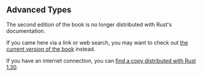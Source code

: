 ## Advanced Types

The second edition of the book is no longer distributed with Rust's documentation.

If you came here via a link or web search, you may want to check out [the current
version of the book](../ch19-03-advanced-types.html) instead.

If you have an internet connection, you can [find a copy distributed with
Rust
1.30](https://doc.rust-lang.org/1.30.0/book/second-edition/ch19-04-advanced-types.html).
